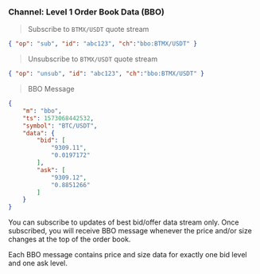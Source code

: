 ### Channel: Level 1 Order Book Data (BBO)

> Subscribe to `BTMX/USDT` quote stream

```json
{ "op": "sub", "id": "abc123", "ch":"bbo:BTMX/USDT" }
```

> Unsubscribe to `BTMX/USDT` quote stream

```json
{ "op": "unsub", "id": "abc123", "ch":"bbo:BTMX/USDT" }
```

> BBO Message 

```json
{
    "m": "bbo",
    "ts": 1573068442532,
    "symbol": "BTC/USDT",
    "data": {
        "bid": [
            "9309.11",
            "0.0197172"
        ],
        "ask": [
            "9309.12",
            "0.8851266"
        ]
    }
}
```

You can subscribe to updates of best bid/offer data stream only. Once subscribed, you will receive BBO message whenever 
the price and/or size changes at the top of the order book. 

Each BBO message contains price and size data for exactly one bid level and one ask level. 

